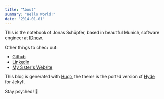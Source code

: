 ```yaml
---
title: "About"
summary: "Hello World!"
date: "2014-01-01"
---
```


This is the notebook of Jonas Schüpfer, based in beautiful Munich, software engineer at [IDnow](https://www.idnow.io/).

Other things to check out:

* [Github](https://github.com/osanj)
* [LinkedIn](https://www.linkedin.com/in/jonas-sch%C3%BCpfer-a97318124/)
* [My Sister's Website](http://www.emmaschuepfer.de/)


This blog is generated with [Hugo](https://gohugo.io/), the theme is the ported version of [Hyde](https://github.com/spf13/hyde/tree/master) for Jekyll.

Stay psyched! :call_me_hand: